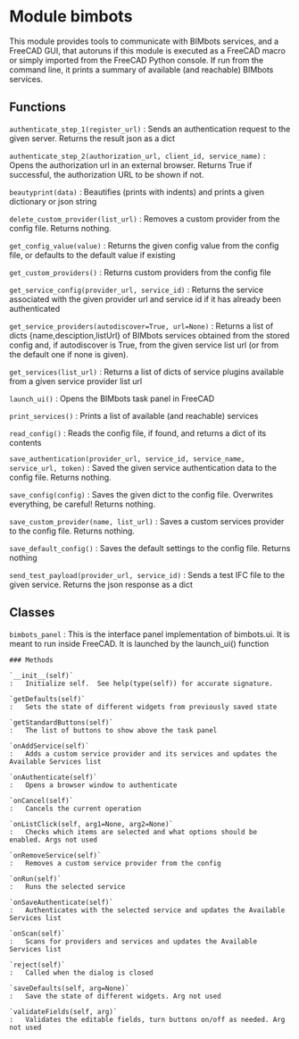 Module bimbots
==============
This module provides tools to communicate with BIMbots services, and
a FreeCAD GUI, that autoruns if this module is executed as a FreeCAD macro or
simply imported from the FreeCAD Python console. If run from the command line, 
it prints a summary of available (and reachable) BIMbots services.

Functions
---------

`authenticate_step_1(register_url)`
:   Sends an authentication request to the given server. Returns the result json as a dict

`authenticate_step_2(authorization_url, client_id, service_name)`
:   Opens the authorization url in an external browser. Returns True if successful, the authorization URL to be shown if not.

`beautyprint(data)`
:   Beautifies (prints with indents) and prints a given dictionary or json string

`delete_custom_provider(list_url)`
:   Removes a custom provider from the config file. Returns nothing.

`get_config_value(value)`
:   Returns the given config value from the config file, or defaults to the default value if existing

`get_custom_providers()`
:   Returns custom providers from the config file

`get_service_config(provider_url, service_id)`
:   Returns the service associated with the given provider url and service id if it has already been authenticated

`get_service_providers(autodiscover=True, url=None)`
:   Returns a list of dicts {name,desciption,listUrl} of BIMbots services obtained from the stored config and,
    if autodiscover is True, from the given service list url (or from the default one if none is given).

`get_services(list_url)`
:   Returns a list of dicts of service plugins available from a given service provider list url

`launch_ui()`
:   Opens the BIMbots task panel in FreeCAD

`print_services()`
:   Prints a list of available (and reachable) services

`read_config()`
:   Reads the config file, if found, and returns a dict of its contents

`save_authentication(provider_url, service_id, service_name, service_url, token)`
:   Saved the given service authentication data to the config file. Returns nothing.

`save_config(config)`
:   Saves the given dict to the config file. Overwrites everything, be careful! Returns nothing.

`save_custom_provider(name, list_url)`
:   Saves a custom services provider to the config file. Returns nothing.

`save_default_config()`
:   Saves the default settings to the config file. Returns nothing

`send_test_payload(provider_url, service_id)`
:   Sends a test IFC file to the given service. Returns the json response as a dict

Classes
-------

`bimbots_panel`
:   This is the interface panel implementation of bimbots.ui. It is meant to run inside FreeCAD.
    It is launched by the launch_ui() function

    ### Methods

    `__init__(self)`
    :   Initialize self.  See help(type(self)) for accurate signature.

    `getDefaults(self)`
    :   Sets the state of different widgets from previously saved state

    `getStandardButtons(self)`
    :   The list of buttons to show above the task panel

    `onAddService(self)`
    :   Adds a custom service provider and its services and updates the Available Services list

    `onAuthenticate(self)`
    :   Opens a browser window to authenticate

    `onCancel(self)`
    :   Cancels the current operation

    `onListClick(self, arg1=None, arg2=None)`
    :   Checks which items are selected and what options should be enabled. Args not used

    `onRemoveService(self)`
    :   Removes a custom service provider from the config

    `onRun(self)`
    :   Runs the selected service

    `onSaveAuthenticate(self)`
    :   Authenticates with the selected service and updates the Available Services list

    `onScan(self)`
    :   Scans for providers and services and updates the Available Services list

    `reject(self)`
    :   Called when the dialog is closed

    `saveDefaults(self, arg=None)`
    :   Save the state of different widgets. Arg not used

    `validateFields(self, arg)`
    :   Validates the editable fields, turn buttons on/off as needed. Arg not used
